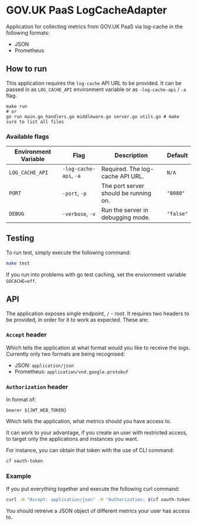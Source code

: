 # GOV.UK PaaS LogCacheAdapter

Application for collecting metrics from GOV.UK PaaS via log-cache in the following formats:

- JSON
- Prometheus

## How to run

This application requires the `log-cache` API URL to be provided.
It can be passed in as `LOG_CACHE_API` environment variable or as
`-log-cache-api` / `-a` flag.

```
make run
# or
go run main.go handlers.go middleware.go server.go utils.go # make sure to list all files
```

### Available flags

| Environment Variable | Flag | Description | Default |
|---|---|---|---|
| `LOG_CACHE_API` | `-log-cache-api`, `-a` | Required. The log-cache API URL. | `N/A` |
| `PORT` | `-port`, `-p` | The port server should be running on. | `"8080"` |
| `DEBUG` | `-verbose`, `-v` | Run the server in debugging mode. | `"false"`

## Testing

To run test, simply execute the following command:

```sh
make test
```

If you run into problems with go test caching, set the enviornment variable
`GOCACHE=off`.

## API

The application exposes single endpoint, `/` - root. It requires two headers to
be provided, in order for it to work as expected. These are:

### `Accept` header

Which tells the application at what format would you like to receive the logs.
Currently only two formats are being recognised:

- JSON: `application/json`
- Prometheus: `application/vnd.google.protobuf`

### `Authorization` header

In format of:

```
bearer ${JWT_WEB_TOKEN}
```

Which tells the application, what metrics should you have access to.

It can work to your advantage, if you create an user with restricted access, to
target only the applications and instances you want.

For instance, you can obtain that token with the use of CLI command:

```sh
cf oauth-token
```

### Example

If you put everything together and execute the following curl command:

```sh
curl -H "Accept: application/json" -H "Authorization: $(cf oauth-token)" http://localhost:8080/
```

You should retreive a JSON object of different metrics your user has access to.

